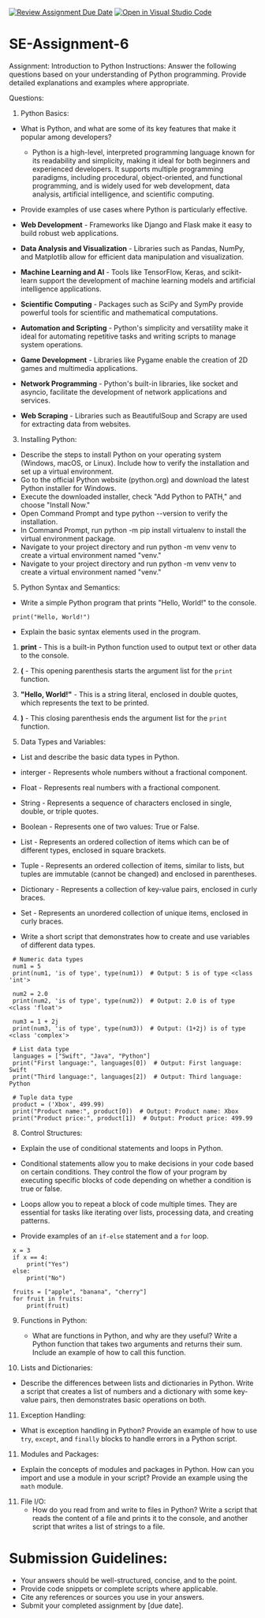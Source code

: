 [![Review Assignment Due Date](https://classroom.github.com/assets/deadline-readme-button-22041afd0340ce965d47ae6ef1cefeee28c7c493a6346c4f15d667ab976d596c.svg)](https://classroom.github.com/a/WfNmjXUk)
[![Open in Visual Studio Code](https://classroom.github.com/assets/open-in-vscode-2e0aaae1b6195c2367325f4f02e2d04e9abb55f0b24a779b69b11b9e10269abc.svg)](https://classroom.github.com/online_ide?assignment_repo_id=15317201&assignment_repo_type=AssignmentRepo)
# SE-Assignment-6
 Assignment: Introduction to Python
Instructions:
Answer the following questions based on your understanding of Python programming. Provide detailed explanations and examples where appropriate.

 Questions:

1. Python Basics:
- What is Python, and what are some of its key features that make it popular among developers?
   - Python is a high-level, interpreted programming language known for its readability and simplicity, making it ideal for both beginners and experienced developers. It supports multiple programming paradigms, including procedural, object-oriented, and functional programming, and is widely used for web development, data analysis, artificial intelligence, and scientific computing.
  
- Provide examples of use cases where Python is particularly effective.

 - **Web Development** - Frameworks like Django and Flask make it easy to build robust web applications.
 - **Data Analysis and Visualization** - Libraries such as Pandas, NumPy, and Matplotlib allow for efficient data manipulation and visualization.
 - **Machine Learning and AI** - Tools like TensorFlow, Keras, and scikit-learn support the development of machine learning models and artificial intelligence applications.
 - **Scientific Computing** - Packages such as SciPy and SymPy provide powerful tools for scientific and mathematical computations.
 - **Automation and Scripting** - Python's simplicity and versatility make it ideal for automating repetitive tasks and writing scripts to manage system operations.
 - **Game Development** - Libraries like Pygame enable the creation of 2D games and multimedia applications.
 - **Network Programming** - Python's built-in libraries, like socket and asyncio, facilitate the development of network applications and services.
 - **Web Scraping** - Libraries such as BeautifulSoup and Scrapy are used for extracting data from websites.

3. Installing Python:
- Describe the steps to install Python on your operating system (Windows, macOS, or Linux). Include how to verify the installation and set up a virtual environment.
 - Go to the official Python website (python.org) and download the latest Python installer for Windows.
 - Execute the downloaded installer, check "Add Python to PATH," and choose "Install Now."
 - Open Command Prompt and type python --version to verify the installation.
 - In Command Prompt, run python -m pip install virtualenv to install the virtual environment package.
 - Navigate to your project directory and run python -m venv venv to create a virtual environment named "venv."
 - Navigate to your project directory and run python -m venv venv to create a virtual environment named "venv."

5. Python Syntax and Semantics:
- Write a simple Python program that prints "Hello, World!" to the console.
```
 print("Hello, World!")
```
- Explain the basic syntax elements used in the program.

 1. **print** - This is a built-in Python function used to output text or other data to the console.
 2. **(** - This opening parenthesis starts the argument list for the `print` function.
 3. **"Hello, World!"** - This is a string literal, enclosed in double quotes, which represents the text to be printed.
 4. **)** - This closing parenthesis ends the argument list for the `print` function.

7. Data Types and Variables:
 - List and describe the basic data types in Python.
 - interger - Represents whole numbers without a fractional component.
 - Float - Represents real numbers with a fractional component.
 - String - Represents a sequence of characters enclosed in single, double, or triple quotes.
 - Boolean - Represents one of two values: True or False.
 - List - Represents an ordered collection of items which can be of different types, enclosed in square brackets.
 - Tuple - Represents an ordered collection of items, similar to lists, but tuples are immutable (cannot be changed) and enclosed in parentheses.
 - Dictionary - Represents a collection of key-value pairs, enclosed in curly braces.
 - Set - Represents an unordered collection of unique items, enclosed in curly braces.

- Write a short script that demonstrates how to create and use variables of different data types.
```
 # Numeric data types
 num1 = 5
 print(num1, 'is of type', type(num1))  # Output: 5 is of type <class 'int'>
 
 num2 = 2.0
 print(num2, 'is of type', type(num2))  # Output: 2.0 is of type <class 'float'>
 
 num3 = 1 + 2j
 print(num3, 'is of type', type(num3))  # Output: (1+2j) is of type <class 'complex'>
 
 # List data type
 languages = ["Swift", "Java", "Python"]
 print("First language:", languages[0])  # Output: First language: Swift
 print("Third language:", languages[2])  # Output: Third language: Python
 
 # Tuple data type
 product = ('Xbox', 499.99)
 print("Product name:", product[0])  # Output: Product name: Xbox
 print("Product price:", product[1])  # Output: Product price: 499.99
```

8. Control Structures:
- Explain the use of conditional statements and loops in Python.
 - Conditional statements allow you to make decisions in your code based on certain conditions. They control the flow of your program by executing specific blocks of code depending on whether a condition is true or false.
 - Loops allow you to repeat a block of code multiple times. They are essential for tasks like iterating over lists, processing data, and creating patterns.

- Provide examples of an `if-else` statement and a `for` loop.
```
 x = 3
 if x == 4:
     print("Yes")
 else:
     print("No")
```
```
 fruits = ["apple", "banana", "cherry"]
 for fruit in fruits:
     print(fruit)
```
9. Functions in Python:
   - What are functions in Python, and why are they useful? Write a Python function that takes two arguments and returns their sum. Include an example of how to call this function.

10. Lists and Dictionaries:
   - Describe the differences between lists and dictionaries in Python. Write a script that creates a list of numbers and a dictionary with some key-value pairs, then demonstrates basic operations on both.

11. Exception Handling:
   - What is exception handling in Python? Provide an example of how to use `try`, `except`, and `finally` blocks to handle errors in a Python script.

11. Modules and Packages:
   - Explain the concepts of modules and packages in Python. How can you import and use a module in your script? Provide an example using the `math` module.

11. File I/O:
    - How do you read from and write to files in Python? Write a script that reads the content of a file and prints it to the console, and another script that writes a list of strings to a file.

# Submission Guidelines:
- Your answers should be well-structured, concise, and to the point.
- Provide code snippets or complete scripts where applicable.
- Cite any references or sources you use in your answers.
- Submit your completed assignment by [due date].


